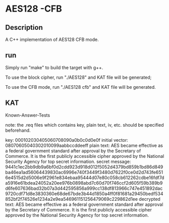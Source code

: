 # AES128 -CFB

## Description

A C++ implementation of AES128 CFB mode.

## run

Simply run "make" to build the target with g++. 

To use the block cipher, run "./AES128" and KAT file will be generated;

To use the CFB mode, run "./AES128 cfb" and KAT file will be generated.

## KAT

Known-Answer-Tests

note: the .req files which contains key, plain text, iv, etc. should be specified beforehand.



key:
000102030405060708090a0b0c0d0e0f
initial vector:
08070605040302010099aabbccddeeff
plain text:
AES became effective as a federal government standard after approval by the Secretary of Commerce. It is the first publicly accessible cipher approved by the National Security Agency for top secret information.
secret message:
9441c1ec2bb9db9a6bf0d2cdd923d918d012f5052d4379bd859b1bd86d849ba46ea1ad56064439830ac6996e740f3449f3480d7622f0ce0d2d743fe6516e4515d2d5006e9f2961e834ebaa95444d07e80c058cb612262cdbe16fdf7da5916e61bdea24052a20ee976b0898abd7c60d70f746ccf2d605f59b389b9d6fe607636bad32b07a3d442595856a999cc138df813966c747e451892dac9720cdf71d8e3830360e68de67bde3b44d1850a4ff0f81681a29450bedf534852bf2f74526e1234a2e9ea546961151256479069c229862d1ee
decrypted text:
AES became effective as a federal government standard after approval by the Secretary of Commerce. It is the first publicly accessible cipher approved by the National Security Agency for top secret information.






